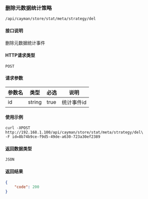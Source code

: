 ### 删除元数据统计策略
`/api/cayman/store/stat/meta/strategy/del`

#### 接口说明
删除元数据统计事件

#### HTTP请求类型
`POST`

#### 请求参数
|参数名|类型|必选|说明|
|--|--|--|--|
|id|string|true|统计事件id|

#### 使用示例
```
curl -XPOST http://192.168.1.100/api/cayman/store/stat/meta/strategy/del\
-F id=8b74b9ce-f9d5-49de-a630-723a30ef2389
```

#### 返回数据类型
`JSON`

#### 返回结果
```json
{
	"code":	200
}
```